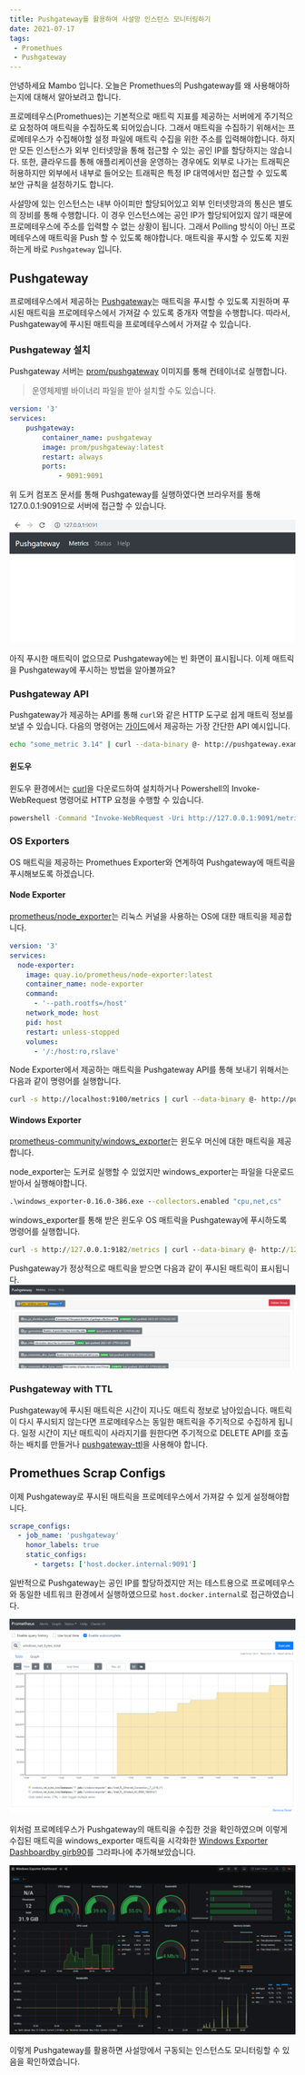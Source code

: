 ```yaml
---
title: Pushgateway를 활용하여 사설망 인스턴스 모니터링하기
date: 2021-07-17
tags:
 - Promethues
 - Pushgateway
---
```


안녕하세요 Mambo 입니다. 오늘은 Promethues의 Pushgateway를 왜 사용해야하는지에 대해서 알아보려고 합니다.

프로메테우스(Promethues)는 기본적으로 매트릭 지표를 제공하는 서버에게 주기적으로 요청하여 매트릭을 수집하도록 되어있습니다. 그래서 매트릭을 수집하기 위해서는 프로메테우스가 수집해야할 설정 파일에 매트릭 수집을 위한 주소를 입력해야합니다. 하지만 모든 인스턴스가 외부 인터넷망을 통해 접근할 수 있는 공인 IP를 할당하지는 않습니다. 또한, 클라우드를 통해 애플리케이션을 운영하는 경우에도 외부로 나가는 트래픽은 허용하지만 외부에서 내부로 들어오는 트래픽은 특정 IP 대역에서만 접근할 수 있도록 보안 규칙을 설정하기도 합니다.

사설망에 있는 인스턴스는 내부 아이피만 할당되어있고 외부 인터넷망과의 통신은 별도의 장비를 통해 수행합니다. 이 경우 인스턴스에는 공인 IP가 할당되어있지 않기 때문에 프로메테우스에 주소를 입력할 수 없는 상황이 됩니다. 그래서 Polling 방식이 아닌 프로메테우스에 매트릭을 Push 할 수 있도록 해야합니다. 매트릭을 푸시할 수 있도록 지원하는게 바로 `Pushgateway` 입니다.

## Pushgateway
프로메테우스에서 제공하는 [Pushgateway](https://github.com/prometheus/pushgateway)는 매트릭을 푸시할 수 있도록 지원하며 푸시된 매트릭을 프로메테우스에서 가져갈 수 있도록 중개자 역할을 수행합니다. 따라서, Pushgateway에 푸시된 매트릭을 프로메테우스에서 가져갈 수 있습니다.

### Pushgateway 설치
Pushgateway 서버는 [prom/pushgateway](https://hub.docker.com/r/prom/pushgateway) 이미지를 통해 컨테이너로 실행합니다. 
> 운영체제별 바이너리 파일을 받아 설치할 수도 있습니다.

```yaml pushgateway/docker-compose.yml
version: '3'
services:
    pushgateway:
        container_name: pushgateway
        image: prom/pushgateway:latest
        restart: always
        ports:
            - 9091:9091
```

위 도커 컴포즈 문서를 통해 Pushgateway를 실행하였다면 브라우저를 통해 127.0.0.1:9091으로 서버에 접근할 수 있습니다.

![Pushgateway](../images/posts/pushgateway-01.png)

아직 푸시한 매트릭이 없으므로 Pushgateway에는 빈 화면이 표시됩니다. 이제 매트릭을 Pushgateway에 푸시하는 방법을 알아볼까요?

### Pushgateway API
Pushgateway가 제공하는 API를 통해 `curl`와 같은 HTTP 도구로 쉽게 매트릭 정보를 보낼 수 있습니다. 다음의 명령어는 [가이드](https://github.com/prometheus/pushgateway/blob/master/README.md#command-line)에서 제공하는 가장 간단한 API 예시입니다.

```sh
echo "some_metric 3.14" | curl --data-binary @- http://pushgateway.example.org:9091/metrics/job/some_job
```

#### 윈도우
윈도우 환경에서는 [curl](https://curl.se/windows/)을 다운로드하여 설치하거나 Powershell의 Invoke-WebRequest 명령어로 HTTP 요청을 수행할 수 있습니다.

```cmd
powershell -Command "Invoke-WebRequest -Uri http://127.0.0.1:9091/metrics/job/some_job -Method POST -Body \"some_metric 3.14`n\""
```

### OS Exporters
OS 매트릭을 제공하는 Promethues Exporter와 연계하여 Pushgateway에 매트릭을 푸시해보도록 하겠습니다.

#### Node Exporter
[prometheus/node_exporter](https://github.com/prometheus/node_exporter)는 리눅스 커널을 사용하는 OS에 대한 매트릭을 제공합니다.

```yaml docker-compose.yml
version: '3'
services:
  node-exporter:
    image: quay.io/prometheus/node-exporter:latest
    container_name: node-exporter
    command:
      - '--path.rootfs=/host'
    network_mode: host
    pid: host
    restart: unless-stopped
    volumes:
      - '/:/host:ro,rslave'
```

Node Exporter에서 제공하는 매트릭을 Pushgateway API를 통해 보내기 위해서는 다음과 같이 명령어를 실행합니다.

```sh
curl -s http://localhost:9100/metrics | curl --data-binary @- http://pushgateway.example.org:9091/metrics/job/node-exporter/instance/1
```

#### Windows Exporter
[prometheus-community/windows_exporter](https://github.com/prometheus-community/windows_exporter)는 윈도우 머신에 대한 매트릭을 제공합니다.

node_exporter는 도커로 실행할 수 있었지만 windows_exporter는 파일을 다운로드 받아서 실행해야합니다.

```cmd Windows Terminal
.\windows_exporter-0.16.0-386.exe --collectors.enabled "cpu,net,cs"
```

windows_exporter를 통해 받은 윈도우 OS 매트릭을 Pushgateway에 푸시하도록 명령어를 실행합니다.

```cmd Windows Terminal
curl -s http://127.0.0.1:9182/metrics | curl --data-binary @- http://127.0.0.1:9091/metrics/job/windows-exporter/instance/1
```

Pushgateway가 정상적으로 매트릭을 받으면 다음과 같이 푸시된 매트릭이 표시됩니다.
![](../images/posts/pushgateway-03.png)

### Pushgateway with TTL
Pushgateway에 푸시된 매트릭은 시간이 지나도 매트릭 정보로 남아있습니다. 매트릭이 다시 푸시되지 않는다면 프로메테우스는 동일한 매트릭을 주기적으로 수집하게 됩니다. 일정 시간이 지난 매트릭이 사라지기를 원한다면 주기적으로 DELETE API를 호출하는 배치를 만들거나 [pushgateway-ttl](https://github.com/dinumathai/pushgateway)을 사용해야 합니다.

## Promethues Scrap Configs
이제 Pushgateway로 푸시된 매트릭을 프로메테우스에서 가져갈 수 있게 설정해야합니다. 

```yaml promethues.yml
scrape_configs:
  - job_name: 'pushgateway'
    honor_labels: true
    static_configs:
      - targets: ['host.docker.internal:9091']
```

일반적으로 Pushgateway는 공인 IP를 할당하겠지만 저는 테스트용으로 프로메테우스와 동일한 네트워크 환경에서 실행하였으므로 `host.docker.internal`로 접근하였습니다.

![](../images/posts/pushgateway-04.png)

위처럼 프로메테우스가 Pushgateway의 매트릭을 수집한 것을 확인하였으며 이렇게 수집된 매트릭을 windows_exporter 매트릭을 시각화한 [Windows Exporter Dashboardby girb90](https://grafana.com/grafana/dashboards/14694)를  그라파나에 추가해보았습니다.

![](../images/posts/pushgateway-05.png)

이렇게 Pushgateway를 활용하면 사설망에서 구동되는 인스턴스도 모니터링할 수 있음을 확인하였습니다.


